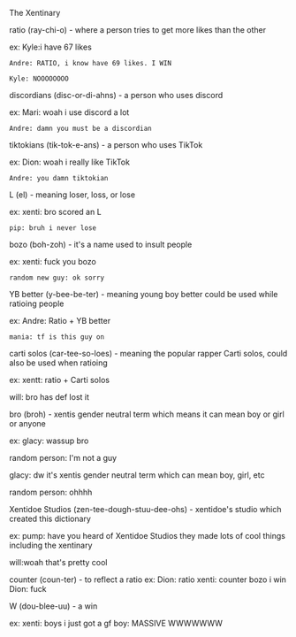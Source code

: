 The Xentinary

ratio (ray-chi-o) - where a person tries to get more likes than the other

ex: 
    Kyle:i have 67 likes

    Andre: RATIO, i know have 69 likes. I WIN

    Kyle: NOOOOOOOO

discordians (disc-or-di-ahns) - a person who uses discord

ex: 
    Mari: woah i use discord a lot 

    Andre: damn you must be a discordian
    
tiktokians (tik-tok-e-ans) - a person who uses TikTok

ex:
    Dion: woah i really like TikTok

    Andre: you damn tiktokian

L (el) - meaning loser, loss, or lose

ex: 
    xenti: bro scored an L

    pip: bruh i never lose 

bozo (boh-zoh) - it's a name used to insult people

ex: 
    xenti: fuck you bozo

    random new guy: ok sorry

YB better (y-bee-be-ter) - meaning young boy better could be used while ratioing people
   
ex: 
    Andre: Ratio + YB better 

    mania: tf is this guy on

carti solos (car-tee-so-loes) - meaning the popular rapper Carti solos, could also be used when ratioing 

ex:
   xentt: ratio + Carti solos 
   
   will: bro has def lost it 

bro (broh) - xentis gender neutral term which means it can mean boy or girl or anyone 

ex:
   glacy: wassup bro

   random person: I'm not a guy 
   
   glacy: dw it's xentis gender neutral term which can mean boy, girl, etc

   random person: ohhhh 

Xentidoe Studios (zen-tee-dough-stuu-dee-ohs) - xentidoe's studio which created this dictionary

ex:
   pump: have you heard of Xentidoe Studios they made lots of cool things including the xentinary

   will:woah that's pretty cool

counter (coun-ter) - to reflect a ratio 
ex:
   Dion: ratio 
   xenti: counter bozo i win
   Dion: fuck

W (dou-blee-uu) - a win

ex: 
   xenti: boys i just got a gf 
   boy: MASSIVE WWWWWWW 

